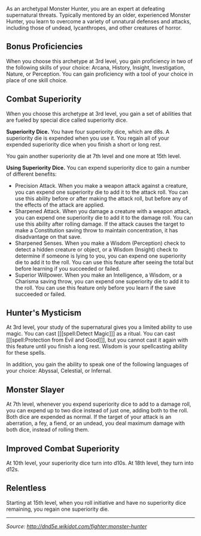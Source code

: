 As an archetypal Monster Hunter, you are an expert at defeating supernatural threats. Typically mentored by an older, experienced Monster Hunter, you learn to overcome a variety of unnatural defenses and attacks, including those of undead, lycanthropes, and other creatures of horror.

## Bonus Proficiencies

When you choose this archetype at 3rd level, you gain proficiency in two of the following skills of your choice: Arcana, History, Insight, Investigation, Nature, or Perception. You can gain proficiency with a tool of your choice in place of one skill choice.

## Combat Superiority

When you choose this archetype at 3rd level, you gain a set of abilities that are fueled by special dice called superiority dice.

**Superiority Dice.** You have four superiority dice, which are d8s. A superiority die is expended when you use it. You regain all of your expended superiority dice when you finish a short or long rest.

You gain another superiority die at 7th level and one more at 15th level.

**Using Superiority Dice.** You can expend superiority dice to gain a number of different benefits:

 * Precision Attack. When you make a weapon attack against a creature, you can expend one superiority die to add it to the attack roll. You can use this ability before or after making the attack roll, but before any of the effects of the attack are applied.
 * Sharpened Attack. When you damage a creature with a weapon attack, you can expend one superiority die to add it to the damage roll. You can use this ability after rolling damage. If the attack causes the target to make a Constitution saving throw to maintain concentration, it has disadvantage on that save.
 * Sharpened Senses. When you make a Wisdom (Perception) check to detect a hidden creature or object, or a Wisdom (Insight) check to determine if someone is lying to you, you can expend one superiority die to add it to the roll. You can use this feature after seeing the total but before learning if you succeeded or failed.
 * Superior Willpower. When you make an Intelligence, a Wisdom, or a Charisma saving throw, you can expend one superiority die to add it to the roll. You can use this feature only before you learn if the save succeeded or failed.

## Hunter's Mysticism

At 3rd level, your study of the supernatural gives you a limited ability to use magic. You can cast [[[spell:Detect Magic]]] as a ritual. You can cast [[[spell:Protection from Evil and Good]]], but you cannot cast it again with this feature until you finish a long rest. Wisdom is your spellcasting ability for these spells.

In addition, you gain the ability to speak one of the following languages of your choice: Abyssal, Celestial, or Infernal.

## Monster Slayer

At 7th level, whenever you expend superiority dice to add to a damage roll, you can expend up to two dice instead of just one, adding both to the roll. Both dice are expended as normal. If the target of your attack is an aberration, a fey, a fiend, or an undead, you deal maximum damage with both dice, instead of rolling them.

## Improved Combat Superiority

At 10th level, your superiority dice turn into d10s. At 18th level, they turn into d12s.

## Relentless

Starting at 15th level, when you roll initiative and have no superiority dice remaining, you regain one superiority die.

----

*Source: <http://dnd5e.wikidot.com/fighter:monster-hunter>*
